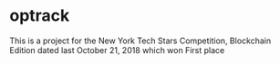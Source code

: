# optrack
This is a project for the New York Tech Stars Competition, Blockchain Edition dated last October 21, 2018 which won First place
